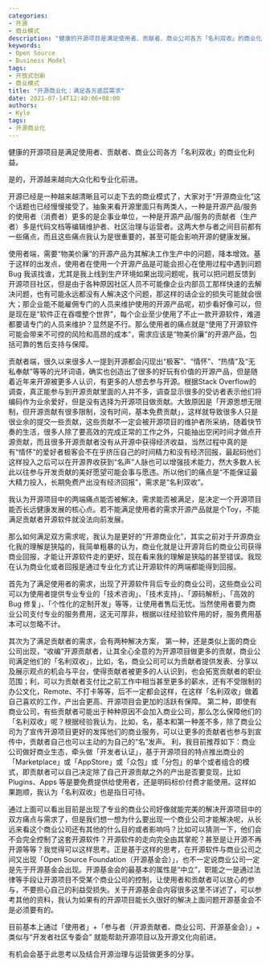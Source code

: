 ```yaml
---
categories:
- 开源
- 商业模式
description: "健康的开源项目是满足使用者、贡献者、商业公司各方「名利双收」的商业化利益。"
keywords:
- Open Source
- Business Model
tags:
- 开放式创新
- 商业模式
title: "开源商业化：满足各方底层需求"
date: 2021-07-14T12:40:06+08:00
authors:
- Kyle
tags:
- 开源商业化
---
```


健康的开源项目是满足使用者、贡献者、商业公司各方「名利双收」的商业化利益。

是的，开源越来越向大众化和专业化前进。

开源已经是一种越来越清晰且可以走下去的商业模式了，大家对于“开源商业化”这个话题也已经慢慢接受了。抽象来看开源里面只有两类人，一种是开源产品/服务的使用者（消费者）更多的是企事业单位，一种是开源产品/服务的贡献者（生产者）多是代码文档等编辑维护者、社区治理与运营者。这两大参与者之间目前都有一些痛点，而且这些痛点我认为是很重要的，甚至可能会影响开源的健康发展。

使用者端，需要“物美价廉”的开源产品为其解决工作生产中的问题，降本增效。基于这样的出发点，使用者在使用一个开源产品是可能会担心在使用过程中遇到问题 Bug 我该找谁，尤其是我上线到生产环境如果出现问题呢，我可以把问题反馈到开源项目社区，但是由于各种原因社区人员不可能像企业内部员工那样快速的去解决问题，也有可能永远都没有人解决这个问题，那这样的话企业的损失可能就会很大；那企业能不能雇佣专门的人员来维护使用的开源产品呢，初步看好像可以，但是现在是“软件正在吞噬整个世界”，每个企业至少使用了不止一款开源软件，难道都要请专门的人员来维护？显然是不行。那么使用者的痛点就是“使用了开源软件可能会带来不可控的风险和高昂的成本”，需求应该是“物美价廉”的开源产品，包括可靠的售后支持与保障。

贡献者端，很久以来很多人一提到开源都会闪现出“极客”、“情怀”、“热情”及“无私奉献”等等的光环词语，确实也创造出了很多的好玩有价值的开源产品，但是随着近年来开源被更多人认识，有更多的人想去参与开源。根据Stack Overflow的调查，真正能参与到开源贡献里面的人并不多，调查显示很多的受访者表示他们将编码作为业余爱好，但是没有选择为开源项目做贡献。大致原因是「开源思想无限制，但开源贡献有很多限制，没有时间，基本免费贡献」，这样就导致很多人只是很业余的提交一些贡献，这些贡献不一定会被开源项目的维护者所采纳，随着快节奏的生活，很多人除了要高效的完成正常的工作之外，只能抽出空闲时间才做点开源贡献，而且很多开源贡献者没有从开源中获得经济收益，当然过程中真的是有“情怀”的爱好者极客会不在乎挤压自己的时间精力和没有经济回报，最起码他们这样投入之后可以在开源界收获到“名声”人脉也可以增强技术能力，然大多数人长此以往参与开发贡献的美好愿望可能会事与愿违。所以他们的痛点是“不能保证最大精力投入，长期免费产出没有经济回报”，需求是“名利双收”。

我认为开源项目中的两端痛点能否被解决，需求能否被满足，是决定一个开源项目能否长远健康发展的核心点。若不能满足使用者的需求开源产品就是个Toy，不能满足贡献者开源软件就没法向前发展。

那么如何满足双方需求呢，我认为是更好的“开源商业化”，其实之前对于开源商业化我的理解是狭隘的，我简单粗暴的认为，商业化就是让开源背后的商业公司获得商业回报，才能让开源软件走的更好，现在看来我的理解是狭隘的甚至错误。我现在认为商业化或者回报是通过专业化方式让开源软件的两端都能得到回报。

首先为了满足使用者的需求，出现了开源软件背后专业的商业公司，这些商业公司可以为使用者提供专业专业的「技术咨询」、「技术支持」、「源码解析」、「高效的 Bug 修复」、「个性化的定制开发」等等，让使用者售后无忧。当然使用者要为商业公司支付专业的服务费用，这无可厚非，根据以往经验软件用的好，服务费用基本可以忽略不计。

其次为了满足贡献者的需求，会有两种解决方案，
第一种，还是类似上面的商业公司出现，“收编”开源贡献者，让其全心全意的为开源项目做更多的贡献，商业公司满足他们的「名利双收」，比如，名，商业公司可以为贡献者提供发表、分享以及展示观点的机会与平台，使得贡献者被更多的人认识到，也会拓宽贡献者的职业范围；利，可以为贡献者支付比之前工作中相当甚至更多的薪水，还有不受限制的办公文化，Remote、不打卡等等，后不一定都会这样，在这样「名利双收」做着自己喜欢的工作，产出会更高、开源项目会更加的活跃有保障。
第二种，即使有商业公司，有些贡献者可能出于种种原因不会加入商业公司，那么怎么保障他们的「名利双收」呢？根据经验我认为，比如，名，基本和第一种差不多，除了商业公司为了宣传开源项目更好的发挥他们的商业服务，可以让更多的贡献者也参与到宣传中，贡献者自己也可以主动的为自己的“名”发声。
利，我目前推荐如下：商业公司做好商业生态，牵头做「开发者认证」，基于开源项目的特点推出商业的「Marketplace」或「AppStore」或「众包」或「分包」的单个或者组合的模式，即贡献者可以自己决定除了自己开源贡献之外的产出是否要变现，比如 Plugins、Apps 等是要免费提供给使用者，还是明码标价付费才能使用。这样如果跑顺，我认为「名利双收」也是指日可待。

通过上面可以看出目前是出现了专业的商业公司好像就能完美的解决开源项目中的双方痛点与需求了，但是我们想一想为什么要出现一个商业公司才能解决呢，从长远来看这个商业公司还有其他的什么目的或者影响吗？比如可以猜测一下，他们会不会完全控制了这套开源软件？开源软件的走向完全由其掌舵？甚至是让开源不再开源等等？我觉得可以这样思考。正是基于这样的思考，在开源软件与商业公司之间又出现「Open Source Foundation（开源基金会）」，也不一定说商业公司一定是先于开源基金会出现。开源基金会的最基本的属性是“中立”，职能之一是通过法律等手段让开源项目不受某个商业公司的控制，让使用者和贡献者可以放心的参与，不要担心自己的利益受损失。关于开源基金会内容很多这里不详述了，可以参考其他的资料，我认为如果有的开源项目能长久很好的解决上面问题开源基金会不是必须要有的。

目前基本上通过「使用者」+「参与者（开源贡献者、商业公司、开源基金会）」+ 类似与“开发者社区专委会” 就能帮助开源项目以及开源文化向前进。

有机会会基于此思考以及结合开源治理与运营做更多的分享。

